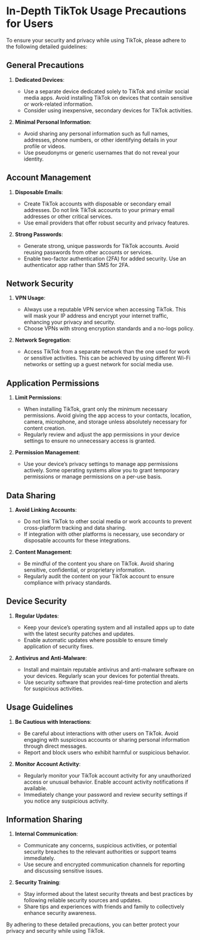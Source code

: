 # In-Depth TikTok Usage Precautions for Users

To ensure your security and privacy while using TikTok, please adhere to the following detailed guidelines:

## General Precautions
1. **Dedicated Devices**:
   - Use a separate device dedicated solely to TikTok and similar social media apps. Avoid installing TikTok on devices that contain sensitive or work-related information.
   - Consider using inexpensive, secondary devices for TikTok activities.

2. **Minimal Personal Information**:
   - Avoid sharing any personal information such as full names, addresses, phone numbers, or other identifying details in your profile or videos.
   - Use pseudonyms or generic usernames that do not reveal your identity.

## Account Management
1. **Disposable Emails**:
   - Create TikTok accounts with disposable or secondary email addresses. Do not link TikTok accounts to your primary email addresses or other critical services.
   - Use email providers that offer robust security and privacy features.

2. **Strong Passwords**:
   - Generate strong, unique passwords for TikTok accounts. Avoid reusing passwords from other accounts or services.
   - Enable two-factor authentication (2FA) for added security. Use an authenticator app rather than SMS for 2FA.

## Network Security
1. **VPN Usage**:
   - Always use a reputable VPN service when accessing TikTok. This will mask your IP address and encrypt your internet traffic, enhancing your privacy and security.
   - Choose VPNs with strong encryption standards and a no-logs policy.

2. **Network Segregation**:
   - Access TikTok from a separate network than the one used for work or sensitive activities. This can be achieved by using different Wi-Fi networks or setting up a guest network for social media use.

## Application Permissions
1. **Limit Permissions**:
   - When installing TikTok, grant only the minimum necessary permissions. Avoid giving the app access to your contacts, location, camera, microphone, and storage unless absolutely necessary for content creation.
   - Regularly review and adjust the app permissions in your device settings to ensure no unnecessary access is granted.

2. **Permission Management**:
   - Use your device’s privacy settings to manage app permissions actively. Some operating systems allow you to grant temporary permissions or manage permissions on a per-use basis.

## Data Sharing
1. **Avoid Linking Accounts**:
   - Do not link TikTok to other social media or work accounts to prevent cross-platform tracking and data sharing.
   - If integration with other platforms is necessary, use secondary or disposable accounts for these integrations.

2. **Content Management**:
   - Be mindful of the content you share on TikTok. Avoid sharing sensitive, confidential, or proprietary information.
   - Regularly audit the content on your TikTok account to ensure compliance with privacy standards.

## Device Security
1. **Regular Updates**:
   - Keep your device’s operating system and all installed apps up to date with the latest security patches and updates.
   - Enable automatic updates where possible to ensure timely application of security fixes.

2. **Antivirus and Anti-Malware**:
   - Install and maintain reputable antivirus and anti-malware software on your devices. Regularly scan your devices for potential threats.
   - Use security software that provides real-time protection and alerts for suspicious activities.

## Usage Guidelines
1. **Be Cautious with Interactions**:
   - Be careful about interactions with other users on TikTok. Avoid engaging with suspicious accounts or sharing personal information through direct messages.
   - Report and block users who exhibit harmful or suspicious behavior.

2. **Monitor Account Activity**:
   - Regularly monitor your TikTok account activity for any unauthorized access or unusual behavior. Enable account activity notifications if available.
   - Immediately change your password and review security settings if you notice any suspicious activity.

## Information Sharing
1. **Internal Communication**:
   - Communicate any concerns, suspicious activities, or potential security breaches to the relevant authorities or support teams immediately.
   - Use secure and encrypted communication channels for reporting and discussing sensitive issues.

2. **Security Training**:
   - Stay informed about the latest security threats and best practices by following reliable security sources and updates.
   - Share tips and experiences with friends and family to collectively enhance security awareness.

By adhering to these detailed precautions, you can better protect your privacy and security while using TikTok.
